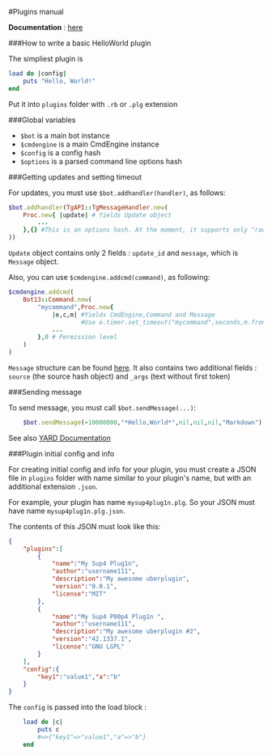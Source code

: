#Plugins manual

**Documentation** : [here](https://unn4m3d.github.io/bot13/doc/index.html)

###How to write a basic HelloWorld plugin

The simpliest plugin is
```ruby
load do |config|
	puts "Hello, World!"
end
```

Put it into `plugins` folder with `.rb` or `.plg` extension

###Global variables

- `$bot` is a main bot instance
- `$cmdengine` is a main CmdEngine instance
- `$config` is a config hash
- `$options` is a parsed command line options hash

###Getting updates and setting timeout

For updates, you must use `$bot.addhandler(handler)`, as follows:
```ruby
$bot.addhandler(TgAPI::TgMessageHandler.new(
	Proc.new{ |update| # Yields Update object
		...
	},{} #This is an options hash. At the moment, it supports only "raw" boolean, that tells bot to yield Hash object instead of Update
))
```
`Update` object contains only 2 fields : `update_id` and `message`, which is `Message` object.



Also, you can use `$cmdengine.addcmd(command)`, as following:
```ruby
$cmdengine.addcmd(
	Bot13::Command.new(
		"mycommand",Proc.new{
			|e,c,m| #Yields CmdEngine,Command and Message
					#Use e.timer.set_timeout("mycommand",seconds,m.from.id.to_s) to set timeout
			...
		},0 # Permission level
	)
)
```

`Message` structure can be found [here](https://core.telegram.org/bots/api#message). It also contains two additional fields : `source` (the source hash object) and `_args` (text without first token)


###Sending message

To send message, you must call `$bot.sendMessage(...)`:
```ruby
	$bot.sendMessage(-10000000,"*Hello,World*",nil,nil,nil,"Markdown")
```
See also [YARD Documentation](https://unn4m3d.github.io/bot13/doc/TgAPI/TgBot.html#sendMessage-instance_method)

###Plugin initial config and info

For creating initial config and info for your plugin, you must create a JSON file in `plugins` folder with name similar to your plugin's name, but with an additional extension `.json`.

For example, your plugin has name `mysup4plug1n.plg`. So your JSON must have name `mysup4plug1n.plg.json`.

The contents of this JSON must look like this:
```json
{
	"plugins":[
		{
			"name":"My Sup4 Plug1n",
			"author":"username111",
			"description":"My awesome uberplugin",
			"version":"0.0.1",
			"license":"MIT"
		},
		{
			"name":"My Sup4 P00p4 Plug1n ",
			"author":"username111",
			"description":"My awesome uberplugin #2",
			"version":"42.1337.1",
			"license":"GNU LGPL"
		}
	],
	"config":{
		"key1":"value1","a":"b"
	}
}
```

The `config` is passed into the load block :
```ruby
	load do |c|
		puts c
		#=>{"key1"=>"value1","a"=>"b"}
	end
```

